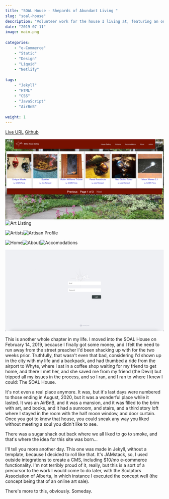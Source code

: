 ```yaml
---
title: "SOAL House - Shepards of Abundant Living "
slug: "soal-house"
description: "Volunteer work for the house I living at, featuring an online storefront, admin panel, room bookings, and artist profiles."
date: "2019-07-11"
image: main.png

categories:
    - "e-Commerce"
    - "Static"
    - "Design"
    - "Liquid"
    - "Netlify"

tags:
    - "Jekyll"
    - "HTML"
    - "CSS"
    - "JavaScript"
    - "AirBnB"

weight: 1
---
```

[Live URL](https://www.soalhouse.ca)
[Github](https://github.com/codekane/soalhouse)

![Artwork](artwork.png)![Art Listing](art-listing.png)

![Artists](artists.png)![Artisan Profile](artisan-profile.png)

![Home](home.png)![About](about.png)![Accomodations](accomodations.png)

![Admin](admin.png)

This is another whole chapter in my life. I moved into the SOAL House on
February 14, 2019, because I finally got some money, and I felt the need to run
away from the street preacher I'd been shacking up with for the two weeks prior.
Truthfully, that wasn't even that bad, considering I'd shown up in the city with
my life and a backpack, and had thumbed a ride from the airport to Whyte, where
I sat in a coffee shop waiting for my friend to get home, and there I met her,
and she saved me from my friend (the Devil) but tripped all my issues in the
process, and so I ran, and I ran to where I knew I could: The SOAL House.

It's not even a real place anymore. It was, but it's last days were numbered to
those ending in August, 2020, but it was a wonderful place while it lasted. It
was an AirBnB, and it was a mansion, and it was filled to the brim with art, and
books, and it had a sunroom, and stairs, and a third story loft where I stayed
in the room with the half moon window, and door curtain. Once you got to know
that house, you could sneak any way you liked without meeting a soul you didn't
like to see.

There was a sugar shack out back where we all liked to go to smoke, and that's
where the idea for this site was born...

I'll tell you more another day. This one was made in Jekyll, without a template,
because I decided to roll like that. It's JAMstack, so, I used outside
integrations to create a CMS, including $10/mo e-commerce functionality. I'm not
terribly proud of it, really, but this is a sort of a precursor to the work I
would come to do later, with the Sculptors Association of Alberta, in which
instance I executed the concept well (the concept being that of an online art
sale).

There's more to this, obviously. Someday.
